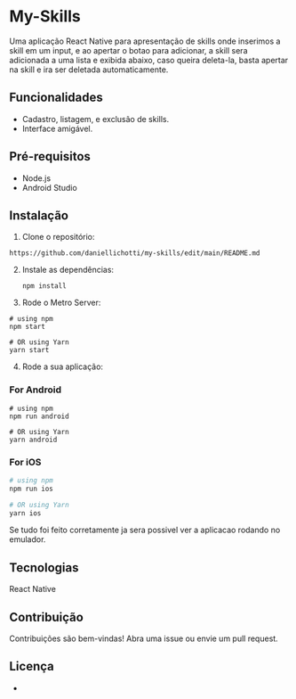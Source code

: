 # My-Skills

Uma aplicação React Native para apresentação de skills onde inserimos a skill em um input, e ao apertar o botao para adicionar, a skill sera adicionada a uma lista e exibida abaixo, caso queira deleta-la, basta apertar na skill e ira ser deletada automaticamente.

## Funcionalidades
- Cadastro, listagem, e exclusão de skills.
- Interface amigável.

## Pré-requisitos
- Node.js
- Android Studio

## Instalação
1. Clone o repositório: 
  ```
  https://github.com/daniellichotti/my-skills/edit/main/README.md
  ```
2. Instale as dependências:
   ```
   npm install
   ```
3. Rode o Metro Server:
  ```
  # using npm
  npm start
  
  # OR using Yarn
  yarn start
  ```
4. Rode a sua aplicação:
### For Android
```
# using npm
npm run android

# OR using Yarn
yarn android
```

### For iOS
```bash
# using npm
npm run ios

# OR using Yarn
yarn ios
```

Se tudo foi feito corretamente ja sera possivel ver a aplicacao rodando no emulador.

## Tecnologias
React Native

## Contribuição
Contribuições são bem-vindas! Abra uma issue ou envie um pull request.

## Licença
- 
